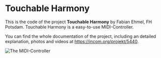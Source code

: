 # Touchable Harmony

This is the code of the project **Touchable Harmony** by Fabian Ehmel, FH Potsdam. Touchable Harmony is a easy-to-use MIDI-Controller.

You can find the whole documentation of the project, including an detailed explanation, photos and videos at https://incom.org/projekt/5440.

![The MIDI-Controller](https://github.com/fabianehmel/Touchable-Harmony/img/touchable_harmony.jpg)